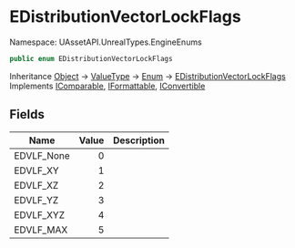 # EDistributionVectorLockFlags

Namespace: UAssetAPI.UnrealTypes.EngineEnums

```csharp
public enum EDistributionVectorLockFlags
```

Inheritance [Object](https://docs.microsoft.com/en-us/dotnet/api/system.object) → [ValueType](https://docs.microsoft.com/en-us/dotnet/api/system.valuetype) → [Enum](https://docs.microsoft.com/en-us/dotnet/api/system.enum) → [EDistributionVectorLockFlags](./uassetapi.unrealtypes.engineenums.edistributionvectorlockflags.md)<br>
Implements [IComparable](https://docs.microsoft.com/en-us/dotnet/api/system.icomparable), [IFormattable](https://docs.microsoft.com/en-us/dotnet/api/system.iformattable), [IConvertible](https://docs.microsoft.com/en-us/dotnet/api/system.iconvertible)

## Fields

| Name | Value | Description |
| --- | --: | --- |
| EDVLF_None | 0 |  |
| EDVLF_XY | 1 |  |
| EDVLF_XZ | 2 |  |
| EDVLF_YZ | 3 |  |
| EDVLF_XYZ | 4 |  |
| EDVLF_MAX | 5 |  |
